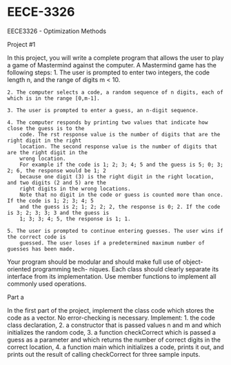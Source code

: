 EECE-3326
=========

EECE3326 - Optimization Methods

Project #1

In this project, you will write a complete program that allows the user to play a game of Mastermind
against the computer. A Mastermind game has the following steps:
	1. The user is prompted to enter two integers, the code length n, and the range of digits m < 10.

	2. The computer selects a code, a random sequence of n digits, each of which is in the range [0,m-1].

 	3. The user is prompted to enter a guess, an n-digit sequence.

	4. The computer responds by printing two values that indicate how close the guess is to the
		code. The rst response value is the number of digits that are the right digit in the right
		location. The second response value is the number of digits that are the right digit in the
		wrong location.
		For example if the code is 1; 2; 3; 4; 5 and the guess is 5; 0; 3; 2; 6, the response would be 1; 2
		because one digit (3) is the right digit in the right location, and two digits (2 and 5) are the
		right digits in the wrong locations.
		Note that no digit in the code or guess is counted more than once. If the code is 1; 2; 3; 4; 5
		and the guess is 2; 1; 2; 2; 2, the response is 0; 2. If the code is 3; 2; 3; 3; 3 and the guess is
		1; 3; 3; 4; 5, the response is 1; 1.

	5. The user is prompted to continue entering guesses. The user wins if the correct code is
		guessed. The user loses if a predetermined maximum number of guesses has been made.

Your program should be modular and should make full use of object-oriented programming tech-
niques. Each class should clearly separate its interface from its implementation. Use member
functions to implement all commonly used operations.

Part a

In the first part of the project, implement the class code which stores the code as a vector. No
error-checking is necessary. Implement:
	1. the code class declaration,
	2. a constructor that is passed values n and m and which initializes the random code,
	3. a function checkCorrect which is passed a guess as a parameter and which returns the
		number of correct digits in the correct location,
	4. a function main which initializes a code, prints it out, and prints out the result of calling
		checkCorrect for three sample inputs.